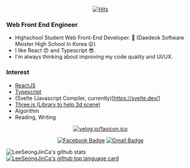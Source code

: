 <div align=center>

  [![Hits](https://hits.seeyoufarm.com/api/count/incr/badge.svg?url=https://github.com/LeeSeongJinCa)](https://hits.seeyoufarm.com) 

</div>

### Web Front End Engineer
- Highschool Student Web Front-End Developer. 🧐 (Daedeok Software Meister High School In Korea 😮)
- I like React 😍 and Typescript 😎.
- I'm always thinking about improving my code quality and UI/UX.

### Interest
  - [ReactJS](https://reactjs.org/)
  - [Typescript](https://www.typescriptlang.org/)
  - (Svelte (Javascript Compiler, currently)[https://svelte.dev/]
  - [Three.js (Library to help 3d scene)](https://threejs.org/)
  - Algorithm
  - Reading, Writing

<div align=center>

  [![velog.io/favicon.ico](https://static.velog.io/favicon.ico)](https://velog.io/@dltjdwls100)
  
  [![Facebook Badge](https://img.shields.io/badge/-Facebook-1877f2?style=flat-square&logo=facebook&logoColor=white&link=https://https://www.facebook.com/profile.php?id=100011423548102)](https://www.facebook.com/profile.php?id=100011423548102)
  [![Gmail Badge](https://img.shields.io/badge/-Gmail-d14836?style=flat-square&logo=Gmail&logoColor=white&link=mailto:dltjdqhr55@gmail.com)](mailto:dltjdqhr55@gmail.com)

</div>

![LeeSeongJinCa's github stats](https://github-readme-stats.vercel.app/api?username=LeeSeongJinCa&show_icons=true)
[![LeeSeongJinCa's github top language card](https://github-readme-stats.vercel.app/api/top-langs/?username=LeeSeongJinCa&layout=compact&theme=gradient)](https://github.com/LeeSeongJinCa)

